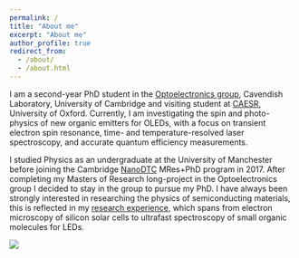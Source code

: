 ```yaml
---
permalink: /
title: "About me"
excerpt: "About me"
author_profile: true
redirect_from: 
  - /about/
  - /about.html
---
```


I am a second-year PhD student in the [Optoelectronics group](oe.phy.cam.ac.uk), Cavendish Laboratory, University of Cambridge and visiting student at [CAESR](http://caesr-web.chem.ox.ac.uk/home), University of Oxford. Currently, I am investigating the spin and photo-physics of new organic emitters for OLEDs, with a focus on transient electron spin resonance, time- and temperature-resolved laser spectroscopy, and accurate quantum efficiency measurements.

I studied Physics as an undergraduate at the University of Manchester before joining the Cambridge [NanoDTC](https://www.nanodtc.cam.ac.uk/) MRes+PhD program in 2017. After completing my Masters of Research long-project in the Optoelectronics group I decided to stay in the group to pursue my PhD. I have always been strongly interested in researching the physics of semiconducting materials, this is reflected in my [research experience](https://bdoptoelectronics.github.io/portfolio/), which spans from electron microscopy of silicon solar cells to ultrafast spectroscopy of small organic molecules for LEDs.

![](http://bdoptoelectronics.github.io/images/cover_photo.png)
